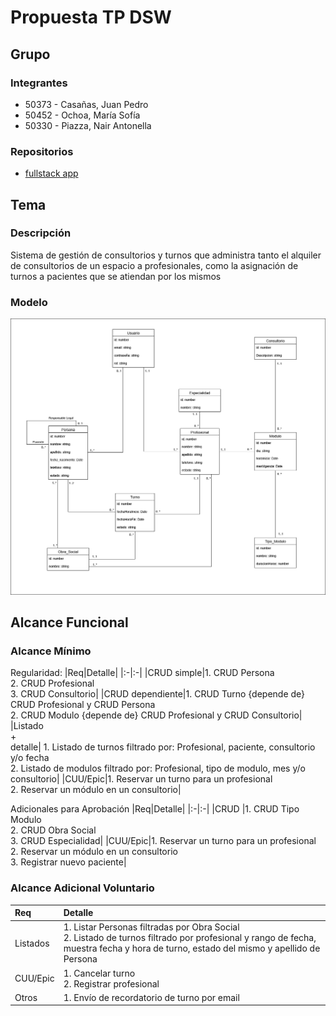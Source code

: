 # Propuesta TP DSW

## Grupo
### Integrantes
* 50373 - Casañas, Juan Pedro
* 50452 - Ochoa, María Sofía
* 50330 - Piazza, Nair Antonella

### Repositorios
* [fullstack app](https://github.com/JuanPedroCasanas/DSW-App-Fullstack)

## Tema
### Descripción
Sistema de gestión de consultorios y turnos que administra tanto el alquiler de consultorios de un espacio a profesionales, como la asignación de turnos a pacientes que se atiendan por los mismos

### Modelo
![imagen del modelo](https://github.com/JuanPedroCasanas/DSW-TP-Casanas-Ochoa-Piazza-C305/blob/main/ART_DMCL_v2.png)

## Alcance Funcional 

### Alcance Mínimo

Regularidad:
|Req|Detalle|
|:-|:-|
|CRUD simple|1. CRUD Persona<br>2. CRUD Profesional<br>3. CRUD Consultorio|
|CRUD dependiente|1. CRUD Turno {depende de} CRUD Profesional y CRUD Persona<br>2. CRUD Modulo {depende de} CRUD Profesional y CRUD Consultorio|
|Listado<br>+<br>detalle| 1. Listado de turnos filtrado por:  Profesional, paciente, consultorio y/o fecha <br> 2. Listado de modulos filtrado por: Profesional, tipo de modulo, mes y/o consultorio|
|CUU/Epic|1. Reservar un turno para un profesional<br>2. Reservar un módulo en un consultorio|


Adicionales para Aprobación
|Req|Detalle|
|:-|:-|
|CRUD |1. CRUD Tipo Modulo<br>2. CRUD Obra Social<br>3. CRUD Especialidad|
|CUU/Epic|1. Reservar un turno para un profesional<br>2. Reservar un módulo en un consultorio<br>3. Registrar nuevo paciente|


### Alcance Adicional Voluntario


|Req|Detalle|
|:-|:-|
|Listados |1. Listar Personas filtradas por Obra Social <br> 2. Listado de turnos filtrado por profesional y rango de fecha, muestra fecha y hora de turno, estado del mismo y apellido de Persona|
|CUU/Epic|1. Cancelar turno<br>2. Registrar profesional|
|Otros|1. Envío de recordatorio de turno por email|

